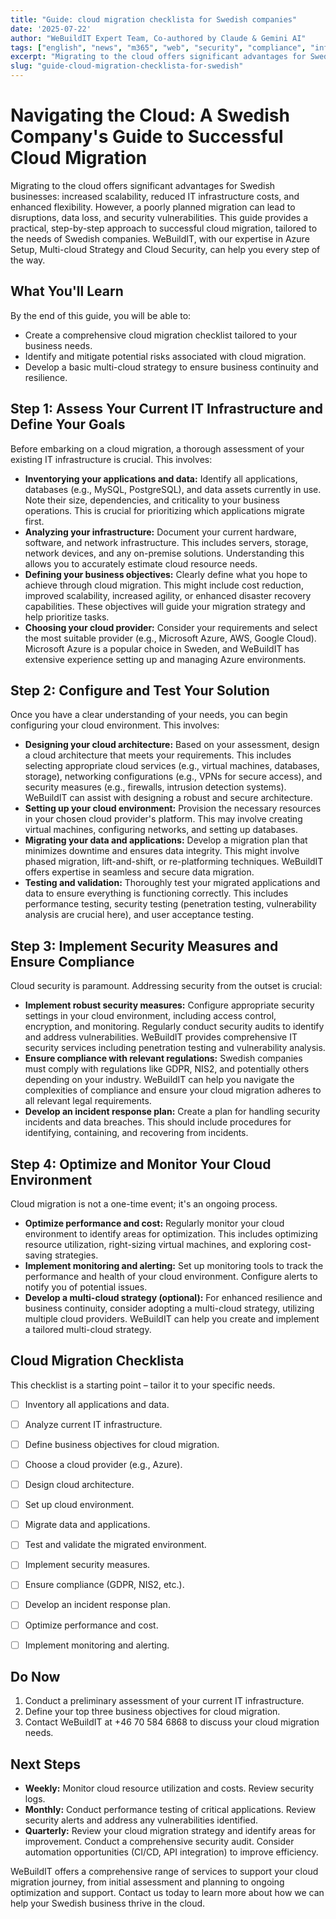 ```yaml
---
title: "Guide: cloud migration checklista for Swedish companies"
date: '2025-07-22'
author: "WeBuildIT Expert Team, Co-authored by Claude & Gemini AI"
tags: ["english", "news", "m365", "web", "security", "compliance", "infrastructure"]
excerpt: "Migrating to the cloud offers significant advantages for Swedish businesses: increased scalability, reduced IT infrastru..."
slug: "guide-cloud-migration-checklista-for-swedish"
---
```

# Navigating the Cloud: A Swedish Company's Guide to Successful Cloud Migration

Migrating to the cloud offers significant advantages for Swedish businesses: increased scalability, reduced IT infrastructure costs, and enhanced flexibility. However, a poorly planned migration can lead to disruptions, data loss, and security vulnerabilities. This guide provides a practical, step-by-step approach to successful cloud migration, tailored to the needs of Swedish companies.  WeBuildIT, with our expertise in Azure Setup, Multi-cloud Strategy and Cloud Security, can help you every step of the way.


## What You'll Learn

By the end of this guide, you will be able to:

* Create a comprehensive cloud migration checklist tailored to your business needs.
* Identify and mitigate potential risks associated with cloud migration.
* Develop a basic multi-cloud strategy to ensure business continuity and resilience.


## Step 1: Assess Your Current IT Infrastructure and Define Your Goals

Before embarking on a cloud migration, a thorough assessment of your existing IT infrastructure is crucial. This involves:

* **Inventorying your applications and data:**  Identify all applications, databases (e.g., MySQL, PostgreSQL), and data assets currently in use. Note their size, dependencies, and criticality to your business operations.  This is crucial for prioritizing which applications migrate first.
* **Analyzing your infrastructure:**  Document your current hardware, software, and network infrastructure. This includes servers, storage, network devices, and any on-premise solutions. Understanding this allows you to accurately estimate cloud resource needs.
* **Defining your business objectives:** Clearly define what you hope to achieve through cloud migration. This might include cost reduction, improved scalability, increased agility, or enhanced disaster recovery capabilities. These objectives will guide your migration strategy and help prioritize tasks.
* **Choosing your cloud provider:**  Consider your requirements and select the most suitable provider (e.g., Microsoft Azure, AWS, Google Cloud).  Microsoft Azure is a popular choice in Sweden, and WeBuildIT has extensive experience setting up and managing Azure environments.


## Step 2: Configure and Test Your Solution

Once you have a clear understanding of your needs, you can begin configuring your cloud environment.  This involves:

* **Designing your cloud architecture:**  Based on your assessment, design a cloud architecture that meets your requirements. This includes selecting appropriate cloud services (e.g., virtual machines, databases, storage), networking configurations (e.g., VPNs for secure access), and security measures (e.g., firewalls, intrusion detection systems).  WeBuildIT can assist with designing a robust and secure architecture.
* **Setting up your cloud environment:**  Provision the necessary resources in your chosen cloud provider's platform. This may involve creating virtual machines, configuring networks, and setting up databases.
* **Migrating your data and applications:**  Develop a migration plan that minimizes downtime and ensures data integrity.  This might involve phased migration, lift-and-shift, or re-platforming techniques.  WeBuildIT offers expertise in seamless and secure data migration.
* **Testing and validation:**  Thoroughly test your migrated applications and data to ensure everything is functioning correctly. This includes performance testing, security testing (penetration testing, vulnerability analysis are crucial here), and user acceptance testing.


## Step 3: Implement Security Measures and Ensure Compliance

Cloud security is paramount.  Addressing security from the outset is crucial:

* **Implement robust security measures:**  Configure appropriate security settings in your cloud environment, including access control, encryption, and monitoring. Regularly conduct security audits to identify and address vulnerabilities. WeBuildIT provides comprehensive IT security services including penetration testing and vulnerability analysis.
* **Ensure compliance with relevant regulations:**  Swedish companies must comply with regulations like GDPR, NIS2, and potentially others depending on your industry.  WeBuildIT can help you navigate the complexities of compliance and ensure your cloud migration adheres to all relevant legal requirements.
* **Develop an incident response plan:**  Create a plan for handling security incidents and data breaches. This should include procedures for identifying, containing, and recovering from incidents.


## Step 4: Optimize and Monitor Your Cloud Environment

Cloud migration is not a one-time event; it's an ongoing process.

* **Optimize performance and cost:**  Regularly monitor your cloud environment to identify areas for optimization.  This includes optimizing resource utilization, right-sizing virtual machines, and exploring cost-saving strategies.
* **Implement monitoring and alerting:**  Set up monitoring tools to track the performance and health of your cloud environment.  Configure alerts to notify you of potential issues.
* **Develop a multi-cloud strategy (optional):** For enhanced resilience and business continuity, consider adopting a multi-cloud strategy, utilizing multiple cloud providers.  WeBuildIT can help you create and implement a tailored multi-cloud strategy.


## Cloud Migration Checklista

This checklist is a starting point – tailor it to your specific needs.

* [ ] Inventory all applications and data.
* [ ] Analyze current IT infrastructure.
* [ ] Define business objectives for cloud migration.
* [ ] Choose a cloud provider (e.g., Azure).
* [ ] Design cloud architecture.
* [ ] Set up cloud environment.
* [ ] Migrate data and applications.
* [ ] Test and validate the migrated environment.
* [ ] Implement security measures.
* [ ] Ensure compliance (GDPR, NIS2, etc.).
* [ ] Develop an incident response plan.
* [ ] Optimize performance and cost.
* [ ] Implement monitoring and alerting.


## Do Now

1. Conduct a preliminary assessment of your current IT infrastructure.
2. Define your top three business objectives for cloud migration.
3. Contact WeBuildIT at +46 70 584 6868 to discuss your cloud migration needs.


## Next Steps

* **Weekly:** Monitor cloud resource utilization and costs.  Review security logs.
* **Monthly:** Conduct performance testing of critical applications. Review security alerts and address any vulnerabilities identified.
* **Quarterly:** Review your cloud migration strategy and identify areas for improvement. Conduct a comprehensive security audit. Consider automation opportunities (CI/CD, API integration) to improve efficiency.


WeBuildIT offers a comprehensive range of services to support your cloud migration journey, from initial assessment and planning to ongoing optimization and support. Contact us today to learn more about how we can help your Swedish business thrive in the cloud.
